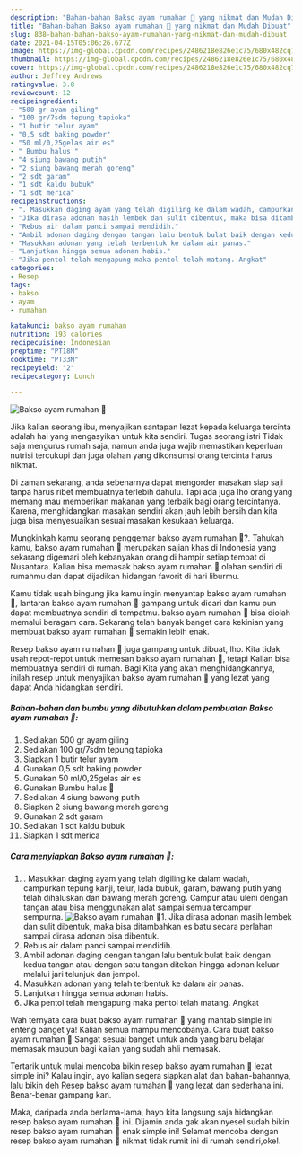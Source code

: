 ```yaml
---
description: "Bahan-bahan Bakso ayam rumahan 🥄 yang nikmat dan Mudah Dibuat"
title: "Bahan-bahan Bakso ayam rumahan 🥄 yang nikmat dan Mudah Dibuat"
slug: 838-bahan-bahan-bakso-ayam-rumahan-yang-nikmat-dan-mudah-dibuat
date: 2021-04-15T05:06:26.677Z
image: https://img-global.cpcdn.com/recipes/2486218e826e1c75/680x482cq70/bakso-ayam-rumahan-🥄-foto-resep-utama.jpg
thumbnail: https://img-global.cpcdn.com/recipes/2486218e826e1c75/680x482cq70/bakso-ayam-rumahan-🥄-foto-resep-utama.jpg
cover: https://img-global.cpcdn.com/recipes/2486218e826e1c75/680x482cq70/bakso-ayam-rumahan-🥄-foto-resep-utama.jpg
author: Jeffrey Andrews
ratingvalue: 3.8
reviewcount: 12
recipeingredient:
- "500 gr ayam giling"
- "100 gr/7sdm tepung tapioka"
- "1 butir telur ayam"
- "0,5 sdt baking powder"
- "50 ml/0,25gelas air es"
- " Bumbu halus "
- "4 siung bawang putih"
- "2 siung bawang merah goreng"
- "2 sdt garam"
- "1 sdt kaldu bubuk"
- "1 sdt merica"
recipeinstructions:
- ". Masukkan daging ayam yang telah digiling ke dalam wadah, campurkan tepung kanji, telur, lada bubuk, garam, bawang putih yang telah dihaluskan dan bawang merah goreng. Campur atau uleni dengan tangan atau bisa menggunakan alat sampai semua tercampur sempurna."
- "Jika dirasa adonan masih lembek dan sulit dibentuk, maka bisa ditambahkan es batu secara perlahan sampai dirasa adonan bisa dibentuk."
- "Rebus air dalam panci sampai mendidih."
- "Ambil adonan daging dengan tangan lalu bentuk bulat baik dengan kedua tangan atau dengan satu tangan ditekan hingga adonan keluar melalui jari telunjuk dan jempol."
- "Masukkan adonan yang telah terbentuk ke dalam air panas."
- "Lanjutkan hingga semua adonan habis."
- "Jika pentol telah mengapung maka pentol telah matang. Angkat"
categories:
- Resep
tags:
- bakso
- ayam
- rumahan

katakunci: bakso ayam rumahan 
nutrition: 193 calories
recipecuisine: Indonesian
preptime: "PT18M"
cooktime: "PT33M"
recipeyield: "2"
recipecategory: Lunch

---
```



![Bakso ayam rumahan 🥄](https://img-global.cpcdn.com/recipes/2486218e826e1c75/680x482cq70/bakso-ayam-rumahan-🥄-foto-resep-utama.jpg)

Jika kalian seorang ibu, menyajikan santapan lezat kepada keluarga tercinta adalah hal yang mengasyikan untuk kita sendiri. Tugas seorang istri Tidak saja mengurus rumah saja, namun anda juga wajib memastikan keperluan nutrisi tercukupi dan juga olahan yang dikonsumsi orang tercinta harus nikmat.

Di zaman  sekarang, anda sebenarnya dapat mengorder masakan siap saji tanpa harus ribet membuatnya terlebih dahulu. Tapi ada juga lho orang yang memang mau memberikan makanan yang terbaik bagi orang tercintanya. Karena, menghidangkan masakan sendiri akan jauh lebih bersih dan kita juga bisa menyesuaikan sesuai masakan kesukaan keluarga. 



Mungkinkah kamu seorang penggemar bakso ayam rumahan 🥄?. Tahukah kamu, bakso ayam rumahan 🥄 merupakan sajian khas di Indonesia yang sekarang digemari oleh kebanyakan orang di hampir setiap tempat di Nusantara. Kalian bisa memasak bakso ayam rumahan 🥄 olahan sendiri di rumahmu dan dapat dijadikan hidangan favorit di hari liburmu.

Kamu tidak usah bingung jika kamu ingin menyantap bakso ayam rumahan 🥄, lantaran bakso ayam rumahan 🥄 gampang untuk dicari dan kamu pun dapat membuatnya sendiri di tempatmu. bakso ayam rumahan 🥄 bisa diolah memalui beragam cara. Sekarang telah banyak banget cara kekinian yang membuat bakso ayam rumahan 🥄 semakin lebih enak.

Resep bakso ayam rumahan 🥄 juga gampang untuk dibuat, lho. Kita tidak usah repot-repot untuk memesan bakso ayam rumahan 🥄, tetapi Kalian bisa membuatnya sendiri di rumah. Bagi Kita yang akan menghidangkannya, inilah resep untuk menyajikan bakso ayam rumahan 🥄 yang lezat yang dapat Anda hidangkan sendiri.

<!--inarticleads1-->

##### Bahan-bahan dan bumbu yang dibutuhkan dalam pembuatan Bakso ayam rumahan 🥄:

1. Sediakan 500 gr ayam giling
1. Sediakan 100 gr/7sdm tepung tapioka
1. Siapkan 1 butir telur ayam
1. Gunakan 0,5 sdt baking powder
1. Gunakan 50 ml/0,25gelas air es
1. Gunakan  Bumbu halus 🔪
1. Sediakan 4 siung bawang putih
1. Siapkan 2 siung bawang merah goreng
1. Gunakan 2 sdt garam
1. Sediakan 1 sdt kaldu bubuk
1. Siapkan 1 sdt merica




<!--inarticleads2-->

##### Cara menyiapkan Bakso ayam rumahan 🥄:

1. . Masukkan daging ayam yang telah digiling ke dalam wadah, campurkan tepung kanji, telur, lada bubuk, garam, bawang putih yang telah dihaluskan dan bawang merah goreng. Campur atau uleni dengan tangan atau bisa menggunakan alat sampai semua tercampur sempurna.
<img src="https://img-global.cpcdn.com/steps/3e6532999c71bbf6/160x128cq70/bakso-ayam-rumahan-🥄-langkah-memasak-1-foto.jpg" alt="Bakso ayam rumahan 🥄">1. Jika dirasa adonan masih lembek dan sulit dibentuk, maka bisa ditambahkan es batu secara perlahan sampai dirasa adonan bisa dibentuk.
1. Rebus air dalam panci sampai mendidih.
1. Ambil adonan daging dengan tangan lalu bentuk bulat baik dengan kedua tangan atau dengan satu tangan ditekan hingga adonan keluar melalui jari telunjuk dan jempol.
1. Masukkan adonan yang telah terbentuk ke dalam air panas.
1. Lanjutkan hingga semua adonan habis.
1. Jika pentol telah mengapung maka pentol telah matang. Angkat




Wah ternyata cara buat bakso ayam rumahan 🥄 yang mantab simple ini enteng banget ya! Kalian semua mampu mencobanya. Cara buat bakso ayam rumahan 🥄 Sangat sesuai banget untuk anda yang baru belajar memasak maupun bagi kalian yang sudah ahli memasak.

Tertarik untuk mulai mencoba bikin resep bakso ayam rumahan 🥄 lezat simple ini? Kalau ingin, ayo kalian segera siapkan alat dan bahan-bahannya, lalu bikin deh Resep bakso ayam rumahan 🥄 yang lezat dan sederhana ini. Benar-benar gampang kan. 

Maka, daripada anda berlama-lama, hayo kita langsung saja hidangkan resep bakso ayam rumahan 🥄 ini. Dijamin anda gak akan nyesel sudah bikin resep bakso ayam rumahan 🥄 enak simple ini! Selamat mencoba dengan resep bakso ayam rumahan 🥄 nikmat tidak rumit ini di rumah sendiri,oke!.

